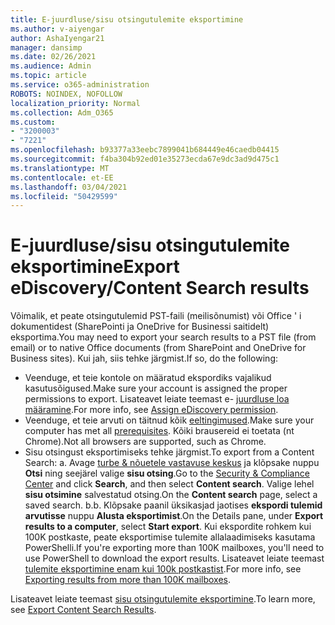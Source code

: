 ```yaml
---
title: E-juurdluse/sisu otsingutulemite eksportimine
ms.author: v-aiyengar
author: AshaIyengar21
manager: dansimp
ms.date: 02/26/2021
ms.audience: Admin
ms.topic: article
ms.service: o365-administration
ROBOTS: NOINDEX, NOFOLLOW
localization_priority: Normal
ms.collection: Adm_O365
ms.custom:
- "3200003"
- "7221"
ms.openlocfilehash: b93377a33eebc7899041b684449e46caedb04415
ms.sourcegitcommit: f4ba304b92ed01e35273ecda67e9dc3ad9d475c1
ms.translationtype: MT
ms.contentlocale: et-EE
ms.lasthandoff: 03/04/2021
ms.locfileid: "50429599"
---
```

# <a name="export-ediscoverycontent-search-results"></a><span data-ttu-id="988e0-102">E-juurdluse/sisu otsingutulemite eksportimine</span><span class="sxs-lookup"><span data-stu-id="988e0-102">Export eDiscovery/Content Search results</span></span>

<span data-ttu-id="988e0-103">Võimalik, et peate otsingutulemid PST-faili (meilisõnumist) või Office ' i dokumentidest (SharePointi ja OneDrive for Businessi saitidelt) eksportima.</span><span class="sxs-lookup"><span data-stu-id="988e0-103">You may need to export your search results to a PST file (from email) or to native Office documents (from SharePoint and OneDrive for Business sites).</span></span> <span data-ttu-id="988e0-104">Kui jah, siis tehke järgmist.</span><span class="sxs-lookup"><span data-stu-id="988e0-104">If so, do the following:</span></span>

- <span data-ttu-id="988e0-105">Veenduge, et teie kontole on määratud ekspordiks vajalikud kasutusõigused.</span><span class="sxs-lookup"><span data-stu-id="988e0-105">Make sure your account is assigned the proper permissions to export.</span></span> <span data-ttu-id="988e0-106">Lisateavet leiate teemast e- [juurdluse loa määramine](https://go.microsoft.com/fwlink/?linkid=2102406).</span><span class="sxs-lookup"><span data-stu-id="988e0-106">For more info, see [Assign eDiscovery permission](https://go.microsoft.com/fwlink/?linkid=2102406).</span></span>
- <span data-ttu-id="988e0-107">Veenduge, et teie arvuti on täitnud kõik [eeltingimused](https://docs.microsoft.com/office365/securitycompliance/export-search-results#before-you-begin).</span><span class="sxs-lookup"><span data-stu-id="988e0-107">Make sure your computer has met all [prerequisites](https://docs.microsoft.com/office365/securitycompliance/export-search-results#before-you-begin).</span></span> <span data-ttu-id="988e0-108">Kõiki brausereid ei toetata (nt Chrome).</span><span class="sxs-lookup"><span data-stu-id="988e0-108">Not all browsers are supported, such as Chrome.</span></span>
- <span data-ttu-id="988e0-109">Sisu otsingust eksportimiseks tehke järgmist.</span><span class="sxs-lookup"><span data-stu-id="988e0-109">To export from a Content Search: a.</span></span> <span data-ttu-id="988e0-110">Avage [turbe & nõuetele vastavuse keskus](https://protection.office.com/contentsearch) ja klõpsake nuppu **Otsi** ning seejärel valige **sisu otsing**.</span><span class="sxs-lookup"><span data-stu-id="988e0-110">Go to the [Security & Compliance Center](https://protection.office.com/contentsearch) and click **Search**, and then select **Content search**.</span></span> <span data-ttu-id="988e0-111">Valige lehel **sisu otsimine** salvestatud otsing.</span><span class="sxs-lookup"><span data-stu-id="988e0-111">On the **Content search** page, select a saved search.</span></span>
    <span data-ttu-id="988e0-112">b.</span><span class="sxs-lookup"><span data-stu-id="988e0-112">b.</span></span> <span data-ttu-id="988e0-113">Klõpsake paanil üksikasjad jaotises **ekspordi tulemid arvutisse** nuppu **Alusta eksportimist**.</span><span class="sxs-lookup"><span data-stu-id="988e0-113">On the Details pane, under **Export results to a computer**, select **Start export**.</span></span> <span data-ttu-id="988e0-114">Kui ekspordite rohkem kui 100K postkaste, peate eksportimise tulemite allalaadimiseks kasutama PowerShelli.</span><span class="sxs-lookup"><span data-stu-id="988e0-114">If you're exporting more than 100K mailboxes, you'll need to use PowerShell to download the export results.</span></span> <span data-ttu-id="988e0-115">Lisateavet leiate teemast [tulemite eksportimine enam kui 100k postkastist](https://go.microsoft.com/fwlink/?linkid=2143861).</span><span class="sxs-lookup"><span data-stu-id="988e0-115">For more info, see [Exporting results from more than 100K mailboxes](https://go.microsoft.com/fwlink/?linkid=2143861).</span></span>

<span data-ttu-id="988e0-116">Lisateavet leiate teemast [sisu otsingutulemite eksportimine](https://go.microsoft.com/fwlink/?linkid=2102118).</span><span class="sxs-lookup"><span data-stu-id="988e0-116">To learn more, see [Export Content Search Results](https://go.microsoft.com/fwlink/?linkid=2102118).</span></span>